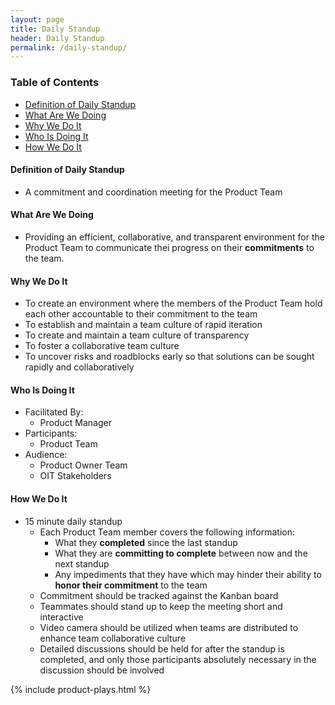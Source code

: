 ```yaml
---
layout: page
title: Daily Standup
header: Daily Standup
permalink: /daily-standup/
---
```

<div class="row">
    <div class="col-md-3">
        <div class="toc">
            <h3>Table of Contents</h3>
                <ul>
                    <li>
                        <a href="#Definition">
                            Definition of Daily Standup
                        </a>
                    </li>
                    <li>
                        <a href="#What">
                            What Are We Doing
                        </a>
                    </li>
                    <li>
                        <a href="#Why">
                            Why We Do It
                        </a>
                    </li>
                    <li>
                        <a href="#Who">
                            Who Is Doing It
                        </a>
                    </li>
                    <li>
                        <a href="#How">
                            How We Do It
                        </a>
                     </li>
                   </ul>
        </div>
    </div>
    <div class="col-md-6">
    <h4 class="Definition" id="Definition">
            Definition of Daily Standup
        </h4>
        <ul>
            <li>
                A commitment and coordination meeting for the Product Team
            </li>
        </ul>
        <h4 class="What" id="What">
            What Are We Doing
        </h4>
	<ul>
        <li>Providing an efficient, collaborative, and transparent environment for the Product Team to communicate thei progress on their <b>commitments</b> to the team.</li>
	</ul>
        <h4 class="Why" id="Why">
            Why We Do It
        </h4>
    <ul>
        <li>To create an environment where the members of the Product Team hold each other accountable to their commitment to the team</li>
        <li>To establish and maintain a team culture of rapid iteration</li>
        <li>To create and maintain a team culture of transparency</li>
        <li>To foster a collaborative team culture</li>
        <li>To uncover risks and roadblocks early so that solutions can be sought rapidly and collaboratively</li>
	</ul>
        <h4 class="Who" id="Who">
            Who Is Doing It
        </h4>
        <ul>
            <li>Facilitated By:
                <ul>
                    <li>Product Manager</li>
                </ul>
            </li>
            <li>Participants:
                <ul>
                    <li>Product Team </li>
                </ul>
            </li>
            <li>Audience:
                <ul>
                    <li>Product Owner Team</li>
                    <li>OIT Stakeholders</li>
                </ul>
            </li>
        </ul>
<h4 class="How" id="How">
    How We Do It
</h4>
<ul>
    <li>15 minute daily standup
        <ul>
            <li>Each Product Team member covers the following  information:
                <ul>
                    <li>What they <b>completed</b> since the last standup</li>
                    <li>What they are <b>committing to complete</b> between now and the next standup</li>
                    <li>Any impediments that they have which may hinder their ability to <b>honor their commitment</b> to the team</li>
                </ul>
            </li>
            <li>Commitment should be tracked against the Kanban board</li>
            <li>Teammates should stand up to keep the meeting short and interactive</li>
            <li>Video camera should be utilized when teams are distributed to enhance team collaborative culture</li>
            <li>Detailed discussions should be held for after the standup is completed, and only those participants absolutely necessary in the discussion should be involved</li>
        </ul>
    </li>
</ul>
    </div>
    <div class="col-md-3">
        {% include product-plays.html %}
    </div>
</div>
